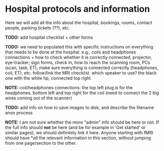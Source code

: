 # Hospital protocols and information

Here we will add all the info about the hospital, bookings, rooms, contact people, parking tickets (??), etc.

**TODO:** add hospital checklist + other forms

**TODO:** we need to populated this with specific instructions on everything that needs to be done at the hospital. e.g., coils and headphones connections + how to check whether it is correctly connected, projector, eye-tracker; sign forms, check in, how to reach the scanning room, PCs (scan, task, ET), make sure everything is connected correctly (headphones, coil, ET), etc. follow/link the MRI checklist. which speaker to use? the black one with the white hp, connected top right

**NOTE:** coil/headphones connections: the top left plug is for the headphones. bottom left and top right for the coil (need to connect the 2 big wires coming out of the scanner)

**TODO:** add info on how to save images to disk, and describe the filename anon process

**NOTE:** I am not sure whether the more "admin" info should be here or not. If the full info should **not** be here (and be for example in 'Get started' or similar pages), we should definitely link it here. Anyone starting with fMRI should have **all* the relevant information in this section, without jumping from one page/section to the other.
